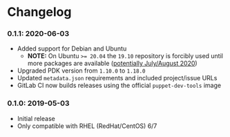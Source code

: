 # Changelog

### 0.1.1: 2020-06-03
* Added support for Debian and Ubuntu
  * **NOTE:** On Ubuntu `>= 20.04` the `19.10` repository is forcibly used until more packages are available ([potentially July/August 2020](https://github.com/microsoft/msphpsql/issues/1110))
* Upgraded PDK version from `1.10.0` to `1.18.0`
* Updated `metadata.json` requirements and included project/issue URLs
* GitLab CI now builds releases using the official `puppet-dev-tools` image

### 0.1.0: 2019-05-03
* Initial release
* Only compatible with RHEL (RedHat/CentOS) 6/7
